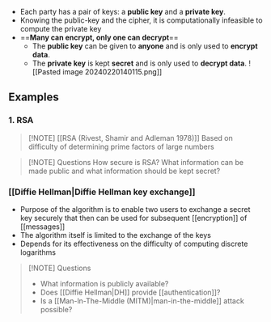 - Each party has a pair of keys: a **public key** and a **private key**.
- Knowing the public-key and the cipher, it is computationally infeasible to compute the private key
- ==**Many can encrypt, only one can decrypt**==
	- The **public key** can be given to **anyone** and is only used to **encrypt data**.
	- The **private key** is kept **secret** and is only used to **decrypt data**.
![[Pasted image 20240220140115.png]]
## Examples
### 1. RSA

> [!NOTE]  [[RSA (Rivest, Shamir and Adleman 1978)]]
>Based on difficulty of determining prime factors of large numbers

> [!NOTE] Questions
> How secure is RSA?
> What information can be made public and what information should be kept secret?

### [[Diffie Hellman|Diffie Hellman key exchange]]
- Purpose of the algorithm is to enable two users to exchange a secret key securely that then can be used for subsequent [[encryption]] of [[messages]]
- The algorithm itself is limited to the exchange of the keys
- Depends for its effectiveness on the difficulty of computing discrete logarithms

> [!NOTE] Questions
> - What information is publicly available?
> - Does [[Diffie Hellman|DH]] provide [[authentication]]?
> - Is a [[Man-ln-The-Middle (MITM)|man-in-the-middle]] attack possible?

